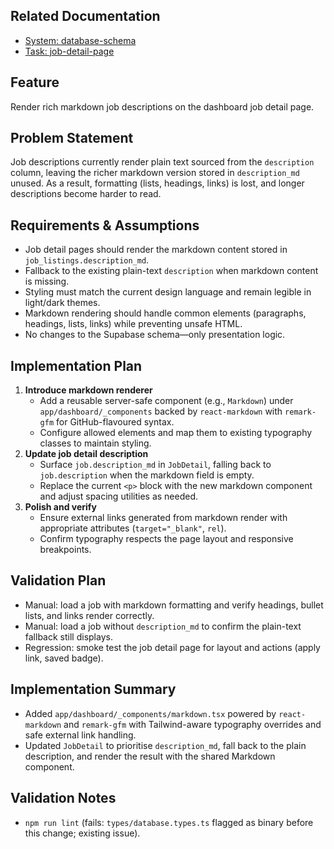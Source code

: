 ## Related Documentation
- [System: database-schema](../system/database-schema.md)
- [Task: job-detail-page](./job-detail-page.md)

## Feature
Render rich markdown job descriptions on the dashboard job detail page.

## Problem Statement
Job descriptions currently render plain text sourced from the `description` column, leaving the richer markdown version stored in `description_md` unused. As a result, formatting (lists, headings, links) is lost, and longer descriptions become harder to read.

## Requirements & Assumptions
- Job detail pages should render the markdown content stored in `job_listings.description_md`.
- Fallback to the existing plain-text `description` when markdown content is missing.
- Styling must match the current design language and remain legible in light/dark themes.
- Markdown rendering should handle common elements (paragraphs, headings, lists, links) while preventing unsafe HTML.
- No changes to the Supabase schema—only presentation logic.

## Implementation Plan
1. **Introduce markdown renderer**
   - Add a reusable server-safe component (e.g., `Markdown`) under `app/dashboard/_components` backed by `react-markdown` with `remark-gfm` for GitHub-flavoured syntax.
   - Configure allowed elements and map them to existing typography classes to maintain styling.
2. **Update job detail description**
   - Surface `job.description_md` in `JobDetail`, falling back to `job.description` when the markdown field is empty.
   - Replace the current `<p>` block with the new markdown component and adjust spacing utilities as needed.
3. **Polish and verify**
   - Ensure external links generated from markdown render with appropriate attributes (`target="_blank"`, `rel`).
   - Confirm typography respects the page layout and responsive breakpoints.

## Validation Plan
- Manual: load a job with markdown formatting and verify headings, bullet lists, and links render correctly.
- Manual: load a job without `description_md` to confirm the plain-text fallback still displays.
- Regression: smoke test the job detail page for layout and actions (apply link, saved badge).

## Implementation Summary
- Added `app/dashboard/_components/markdown.tsx` powered by `react-markdown` and `remark-gfm` with Tailwind-aware typography overrides and safe external link handling.
- Updated `JobDetail` to prioritise `description_md`, fall back to the plain description, and render the result with the shared Markdown component.

## Validation Notes
- `npm run lint` (fails: `types/database.types.ts` flagged as binary before this change; existing issue).
